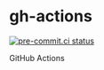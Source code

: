 # gh-actions
[![pre-commit.ci status](https://results.pre-commit.ci/badge/github/deamen/gh-actions/master.svg)](https://results.pre-commit.ci/latest/github/deamen/gh-actions/master)

GitHub Actions
